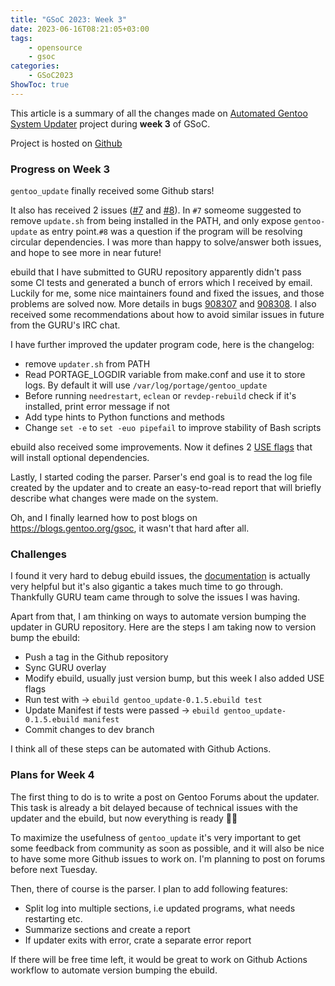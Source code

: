 ```yaml
---
title: "GSoC 2023: Week 3"
date: 2023-06-16T08:21:05+03:00
tags:
    - opensource
    - gsoc
categories:
    - GSoC2023
ShowToc: true
---
```


This article is a summary of all the changes made on 
[Automated Gentoo System Updater](https://wiki.gentoo.org/wiki/Google_Summer_of_Code/2023/Ideas/Automated_Gentoo_system_updater) 
project during **week 3** of GSoC.  

Project is hosted on [Github](https://github.com/Lab-Brat/gentoo_update)  


### Progress on Week 3
`gentoo_update` finally received some Github stars!  

It also has received 2 issues ([#7](https://github.com/Lab-Brat/gentoo_update/issues/7) 
and [#8](https://github.com/Lab-Brat/gentoo_update/issues/8)). In `#7` someome suggested 
to remove `update.sh` from being installed in the PATH, and only expose `gentoo-update` 
as entry point.`#8` was a question if the program will be resolving circular dependencies. 
I was more than happy to solve/answer both issues, and hope to see more in near future!  

ebuild that I have submitted to GURU repository apparently didn't pass some CI tests and 
generated a bunch of errors which I received by email. Luckily for me, some nice maintainers 
found and fixed the issues, and those problems are solved now. More details in bugs 
[908307](https://bugs.gentoo.org/908307) and [908308](https://bugs.gentoo.org/908308). 
I also received some recommendations about how to avoid similar issues in future from 
the GURU's IRC chat.  

I have further improved the updater program code, here is the changelog:
* remove `updater.sh` from PATH
* Read PORTAGE_LOGDIR variable from make.conf and use it to store logs. 
  By default it will use `/var/log/portage/gentoo_update`
* Before running `needrestart`, `eclean` or `revdep-rebuild` check if it's installed, print 
  error message if not
* Add type hints to Python functions and methods
* Change `set -e` to `set -euo pipefail` to improve stability of Bash scripts  

ebuild also received some improvements. Now it defines 2 
[USE flags](https://github.com/Lab-Brat/gentoo_update_ebuild/blob/main/gentoo_update-0.1.5.ebuild#LL16C1-L21C2) 
that will install optional dependencies.  

Lastly, I started coding the parser. Parser's end goal is to read the log file created by the 
updater and to create an easy-to-read report that will briefly describe what changes were 
made on the system.  

Oh, and I finally learned how to post blogs on https://blogs.gentoo.org/gsoc, it wasn't that 
hard after all.  


### Challenges
I found it very hard to debug ebuild issues, the 
[documentation](https://devmanual.gentoo.org/ebuild-writing/index.html) 
is actually very helpful but it's also gigantic a takes much time to go through. Thankfully 
GURU team came through to solve the issues I was having.  

Apart from that, I am thinking on ways to automate version bumping the updater in GURU repository. 
Here are the steps I am taking now to version bump the ebuild:
* Push a tag in the Github repository
* Sync GURU overlay
* Modify ebuild, usually just version bump, but this week I also added USE flags
* Run test with -> `ebuild gentoo_update-0.1.5.ebuild test`
* Update Manifest if tests were passed -> `ebuild gentoo_update-0.1.5.ebuild manifest`
* Commit changes to dev branch

I think all of these steps can be automated with Github Actions.  


### Plans for Week 4
The first thing to do is to write a post on Gentoo Forums about the updater. This task is 
already a bit delayed because of technical issues with the updater and the ebuild, but now 
everything is ready 🦾😊  

To maximize the usefulness of `gentoo_update` it's very important to get some feedback from 
community as soon as possible, and it will also be nice to have some more Github issues to 
work on. I'm planning to post on forums before next Tuesday.  

Then, there of course is the parser. I plan to add following features:
* Split log into multiple sections, i.e updated programs, what needs restarting etc.
* Summarize sections and create a report
* If updater exits with error, crate a separate error report    

If there will be free time left, it would be great to work on Github Actions workflow to 
automate version bumping the ebuild.  

